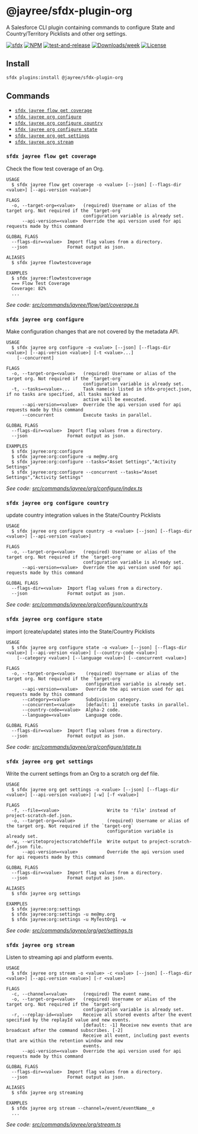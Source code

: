 # @jayree/sfdx-plugin-org

A Salesforce CLI plugin containing commands to configure State and Country/Territory Picklists and other org settings.

[![sfdx](https://img.shields.io/badge/cli-sfdx-brightgreen.svg)](https://developer.salesforce.com/tools/sfdxcli)
[![NPM](https://img.shields.io/npm/v/@jayree/sfdx-plugin-org.svg?label=@jayree/sfdx-plugin-org)](https://npmjs.org/package/@jayree/sfdx-plugin-org)
[![test-and-release](https://github.com/jayree/sfdx-plugin-org/actions/workflows/release.yml/badge.svg)](https://github.com/jayree/sfdx-plugin-org/actions/workflows/release.yml)
[![Downloads/week](https://img.shields.io/npm/dw/@jayree/sfdx-plugin-org.svg)](https://npmjs.org/package/@jayree/sfdx-plugin-org)
[![License](https://img.shields.io/npm/l/@jayree/sfdx-plugin-org.svg)](https://github.com/jayree-plugins/sfdx-plugin-org/blob/main/package.json)

## Install

```bash
sfdx plugins:install @jayree/sfdx-plugin-org
```

## Commands

<!-- commands -->
* [`sfdx jayree flow get coverage`](#sfdx-jayree-flow-get-coverage)
* [`sfdx jayree org configure`](#sfdx-jayree-org-configure)
* [`sfdx jayree org configure country`](#sfdx-jayree-org-configure-country)
* [`sfdx jayree org configure state`](#sfdx-jayree-org-configure-state)
* [`sfdx jayree org get settings`](#sfdx-jayree-org-get-settings)
* [`sfdx jayree org stream`](#sfdx-jayree-org-stream)

### `sfdx jayree flow get coverage`

Check the flow test coverage of an Org.

```
USAGE
  $ sfdx jayree flow get coverage -o <value> [--json] [--flags-dir <value>] [--api-version <value>]

FLAGS
  -o, --target-org=<value>   (required) Username or alias of the target org. Not required if the `target-org`
                             configuration variable is already set.
      --api-version=<value>  Override the api version used for api requests made by this command

GLOBAL FLAGS
  --flags-dir=<value>  Import flag values from a directory.
  --json               Format output as json.

ALIASES
  $ sfdx jayree flowtestcoverage

EXAMPLES
  $ sfdx jayree:flowtestcoverage
  === Flow Test Coverage
  Coverage: 82%
  ...
```

_See code: [src/commands/jayree/flow/get/coverage.ts](https://github.com/jayree/sfdx-plugin-org/blob/v1.2.84/src/commands/jayree/flow/get/coverage.ts)_

### `sfdx jayree org configure`

Make configuration changes that are not covered by the metadata API.

```
USAGE
  $ sfdx jayree org configure -o <value> [--json] [--flags-dir <value>] [--api-version <value>] [-t <value>...]
    [--concurrent]

FLAGS
  -o, --target-org=<value>   (required) Username or alias of the target org. Not required if the `target-org`
                             configuration variable is already set.
  -t, --tasks=<value>...     Task name(s) listed in sfdx-project.json, if no tasks are specified, all tasks marked as
                             active will be executed.
      --api-version=<value>  Override the api version used for api requests made by this command
      --concurrent           Execute tasks in parallel.

GLOBAL FLAGS
  --flags-dir=<value>  Import flag values from a directory.
  --json               Format output as json.

EXAMPLES
  $ sfdx jayree:org:configure
  $ sfdx jayree:org:configure -u me@my.org
  $ sfdx jayree:org:configure --tasks="Asset Settings","Activity Settings"
  $ sfdx jayree:org:configure --concurrent --tasks="Asset Settings","Activity Settings"
```

_See code: [src/commands/jayree/org/configure/index.ts](https://github.com/jayree/sfdx-plugin-org/blob/v1.2.84/src/commands/jayree/org/configure/index.ts)_

### `sfdx jayree org configure country`

update country integration values in the State/Country Picklists

```
USAGE
  $ sfdx jayree org configure country -o <value> [--json] [--flags-dir <value>] [--api-version <value>]

FLAGS
  -o, --target-org=<value>   (required) Username or alias of the target org. Not required if the `target-org`
                             configuration variable is already set.
      --api-version=<value>  Override the api version used for api requests made by this command

GLOBAL FLAGS
  --flags-dir=<value>  Import flag values from a directory.
  --json               Format output as json.
```

_See code: [src/commands/jayree/org/configure/country.ts](https://github.com/jayree/sfdx-plugin-org/blob/v1.2.84/src/commands/jayree/org/configure/country.ts)_

### `sfdx jayree org configure state`

import (create/update) states into the State/Country Picklists

```
USAGE
  $ sfdx jayree org configure state -o <value> [--json] [--flags-dir <value>] [--api-version <value>] [--country-code <value>]
    [--category <value>] [--language <value>] [--concurrent <value>]

FLAGS
  -o, --target-org=<value>    (required) Username or alias of the target org. Not required if the `target-org`
                              configuration variable is already set.
      --api-version=<value>   Override the api version used for api requests made by this command
      --category=<value>      Subdivision category.
      --concurrent=<value>    [default: 1] execute tasks in parallel.
      --country-code=<value>  Alpha-2 code.
      --language=<value>      Language code.

GLOBAL FLAGS
  --flags-dir=<value>  Import flag values from a directory.
  --json               Format output as json.
```

_See code: [src/commands/jayree/org/configure/state.ts](https://github.com/jayree/sfdx-plugin-org/blob/v1.2.84/src/commands/jayree/org/configure/state.ts)_

### `sfdx jayree org get settings`

Write the current settings from an Org to a scratch org def file.

```
USAGE
  $ sfdx jayree org get settings -o <value> [--json] [--flags-dir <value>] [--api-version <value>] [-w] [-f <value>]

FLAGS
  -f, --file=<value>                  Write to 'file' instead of project-scratch-def.json.
  -o, --target-org=<value>            (required) Username or alias of the target org. Not required if the `target-org`
                                      configuration variable is already set.
  -w, --writetoprojectscratchdeffile  Write output to project-scratch-def.json file.
      --api-version=<value>           Override the api version used for api requests made by this command

GLOBAL FLAGS
  --flags-dir=<value>  Import flag values from a directory.
  --json               Format output as json.

ALIASES
  $ sfdx jayree org settings

EXAMPLES
  $ sfdx jayree:org:settings
  $ sfdx jayree:org:settings -u me@my.org
  $ sfdx jayree:org:settings -u MyTestOrg1 -w
```

_See code: [src/commands/jayree/org/get/settings.ts](https://github.com/jayree/sfdx-plugin-org/blob/v1.2.84/src/commands/jayree/org/get/settings.ts)_

### `sfdx jayree org stream`

Listen to streaming api and platform events.

```
USAGE
  $ sfdx jayree org stream -o <value> -c <value> [--json] [--flags-dir <value>] [--api-version <value>] [-r <value>]

FLAGS
  -c, --channel=<value>      (required) The event name.
  -o, --target-org=<value>   (required) Username or alias of the target org. Not required if the `target-org`
                             configuration variable is already set.
  -r, --replay-id=<value>    Receive all stored events after the event specified by the replayId value and new events.
                             [default: -1] Receive new events that are broadcast after the command subscribes. [-2]
                             Receive all event, including past events that are within the retention window and new
                             events.
      --api-version=<value>  Override the api version used for api requests made by this command

GLOBAL FLAGS
  --flags-dir=<value>  Import flag values from a directory.
  --json               Format output as json.

ALIASES
  $ sfdx jayree org streaming

EXAMPLES
  $ sfdx jayree org stream --channel=/event/eventName__e
  ...
```

_See code: [src/commands/jayree/org/stream.ts](https://github.com/jayree/sfdx-plugin-org/blob/v1.2.84/src/commands/jayree/org/stream.ts)_
<!-- commandsstop -->
